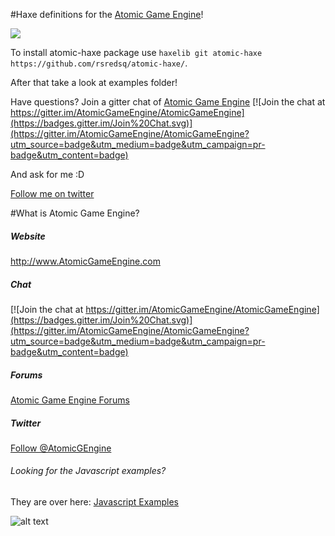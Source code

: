 #Haxe definitions for the [Atomic Game Engine](http://www.AtomicGameEngine.com)!

![](http://puu.sh/jB2W6/3f2930c101.png)

To install atomic-haxe package use `haxelib git atomic-haxe https://github.com/rsredsq/atomic-haxe/`.

After that take a look at examples folder!

Have questions? Join a gitter chat of [Atomic Game Engine](https://github.com/AtomicGameEngine/AtomicGameEngine) [![Join the chat at https://gitter.im/AtomicGameEngine/AtomicGameEngine](https://badges.gitter.im/Join%20Chat.svg)](https://gitter.im/AtomicGameEngine/AtomicGameEngine?utm_source=badge&utm_medium=badge&utm_campaign=pr-badge&utm_content=badge)

And ask for me :D

<a href="https://twitter.com/rsredsq">Follow me on twitter</a>

#What is Atomic Game Engine?

##### Website

<a href="http://atomicgameengine.com">http://www.AtomicGameEngine.com</a>

##### Chat

[![Join the chat at https://gitter.im/AtomicGameEngine/AtomicGameEngine](https://badges.gitter.im/Join%20Chat.svg)](https://gitter.im/AtomicGameEngine/AtomicGameEngine?utm_source=badge&utm_medium=badge&utm_campaign=pr-badge&utm_content=badge)

##### Forums

<a href="http://atomicgameengine.com/forum">Atomic Game Engine Forums</a>

##### Twitter

<a href="https://twitter.com/AtomicGEngine">Follow @AtomicGEngine</a>

###### Looking for the Javascript examples?

They are over here: <a href="https://github.com/AtomicGameEngine/AtomicExamples">Javascript Examples</a>

[WelcomeScreen]: https://github.com/AtomicGameEngine/AtomicExamples/wiki/images/WelcomeScreen.png

![alt text][WelcomeScreen]
